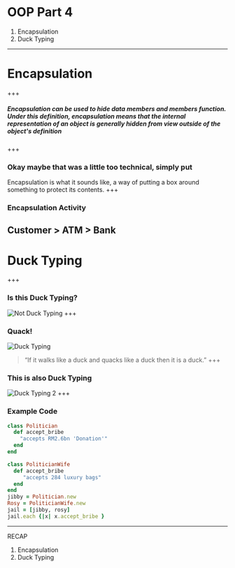 # OOP Part 4 
1. Encapsulation
2. Duck Typing 
---
# Encapsulation 
+++
##### Encapsulation can be used to hide data members and members function. Under this definition, encapsulation means that the internal representation of an object is generally hidden from view outside of the object's definition
+++
### Okay maybe that was a little too technical, simply put
Encapsulation is what it sounds like, a way of putting a box around something to protect its contents. 
+++
### Encapsulation Activity 
Customer > ATM > Bank 
---
# Duck Typing 
+++
### Is this Duck Typing? 
![Not Duck Typing](https://assets-rubyrags.s3.amazonaws.com/uploads/picture/photo/213/ducktyping-square.jpeg)
+++
### Quack!
![Duck Typing](https://qph.ec.quoracdn.net/main-qimg-2a1b24ef38621a9d419889f0dcf8b6d6.webp)
> “If it walks like a duck and quacks like a duck then it is a duck.”
+++
### This is also Duck Typing
![Duck Typing 2](https://devopedia.org/images/article/24/2998.1514520209.jpg)
+++
### Example Code
```ruby
class Politician 
  def accept_bribe
    "accepts RM2.6bn 'Donation'"
  end 
end 

class PoliticianWife 
  def accept_bribe
     "accepts 284 luxury bags"
  end 
end 
jibby = Politician.new
Rosy = PoliticianWife.new
jail = [jibby, rosy]
jail.each {|x| x.accept_bribe }
```
---
RECAP 
1. Encapsulation
2. Duck Typing 

